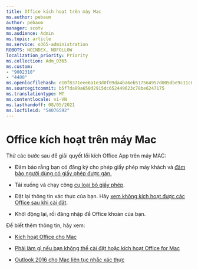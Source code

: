 ```yaml
---
title: Office kích hoạt trên máy Mac
ms.author: pebaum
author: pebaum
manager: scotv
ms.audience: Admin
ms.topic: article
ms.service: o365-administration
ROBOTS: NOINDEX, NOFOLLOW
localization_priority: Priority
ms.collection: Adm_O365
ms.custom:
- "9002310"
- "4488"
ms.openlocfilehash: e10f8371eee6a1e3d0f09da4ba6eb517564957d005dbe9c11c00c35a640fbd0d
ms.sourcegitcommit: b5f7da89a650d2915dc652449623c78be6247175
ms.translationtype: MT
ms.contentlocale: vi-VN
ms.lasthandoff: 08/05/2021
ms.locfileid: "54076592"
---
```

# <a name="office-activation-errors-on-mac"></a>Office kích hoạt trên máy Mac

Thử các bước sau để giải quyết lỗi kích Office App trên máy MAC:

- Đảm bảo rằng bạn có đăng ký cho phép giấy phép máy khách và [đảm bảo người dùng có giấy phép được gán.](https://docs.microsoft.com/microsoft-365/admin/add-users/add-users)

- Tải xuống và chạy công [cụ loại bỏ giấy phép](https://support.office.com/article/how-to-remove-office-license-files-on-a-mac-b032c0f6-a431-4dad-83a9-6b727c03b193).

- Đặt lại thông tin xác thực của bạn. Hãy [xem không kích hoạt được các Office sau khi cài đặt](https://support.office.com/article/5efba2b4-b1e6-4e5f-bf3c-6ab945d03dea#bkmk_cantactivate).

- Khởi động lại, rồi đăng nhập để Office khoản của bạn.

Để biết thêm thông tin, hãy xem:

- [Kích hoạt Office cho Mac](https://support.office.com/article/activate-office-for-mac-7f6646b1-bb14-422a-9ad4-a53410fcefb2)

- [Phải làm gì nếu bạn không thể cài đặt hoặc kích hoạt Office for Mac](https://support.office.com/article/5efba2b4-b1e6-4e5f-bf3c-6ab945d03dea#picktab=activation)

- [Outlook 2016 cho Mac liên tục nhắc xác thực](https://docs.microsoft.com/outlook/troubleshoot/sign-in/repeated-prompts-authentication)
